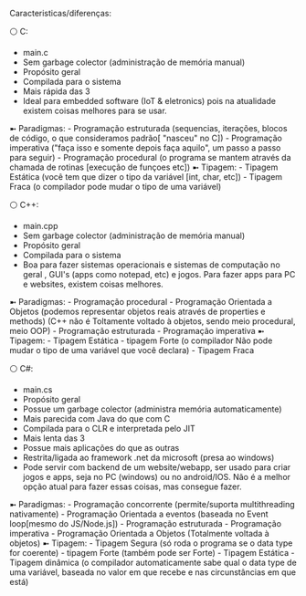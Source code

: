 Caracteristicas/diferenças:

⚪ C:

- main.c
- Sem garbage colector (administração de memória manual)
- Propósito geral
- Compilada para o sistema
- Mais rápida das 3
- Ideal para embedded software (IoT & eletronics) pois na atualidade existem coisas melhores para se usar.

➼ Paradigmas: - Programação estruturada (sequencias, iterações, blocos de código, o que consideramos padrão[ "nasceu" no C]) - Programação imperativa ("faça isso e somente depois faça aquilo", um passo a passo para seguir) - Programação procedural (o programa se mantem através da chamada de rotinas [execução de funçoes etc])
➼ Tipagem: - Tipagem Estática (você tem que dizer o tipo da variável [int, char, etc]) - Tipagem Fraca (o compilador pode mudar o tipo de uma variável)

⚪ C++:

- main.cpp
- Sem garbage colector (administração de memória manual)
- Propósito geral
- Compilada para o sistema
- Boa para fazer sistemas operacionais e sistemas de computação no geral , GUI's (apps como notepad, etc) e jogos. Para fazer apps para PC e websites, existem coisas melhores.

➼ Paradigmas: - Programação procedural - Programação Orientada a Objetos (podemos representar objetos reais através de properties e methods) (C++ não é Toltamente voltado à objetos, sendo meio procedural, meio OOP) - Programação estruturada - Programação imperativa
➼ Tipagem: - Tipagem Estática - tipagem Forte (o compilador Não pode mudar o tipo de uma variável que você declara) - Tipagem Fraca

⚪ C#:

- main.cs
- Propósito geral
- Possue um garbage colector (administra memória automaticamente)
- Mais parecida com Java do que com C
- Compilada para o CLR e interpretada pelo JIT
- Mais lenta das 3
- Possue mais aplicações do que as outras
- Restrita/ligada ao framework .net da microsoft (presa ao windows)
- Pode servir com backend de um website/webapp, ser usado para criar jogos e apps, seja no PC (windows) ou no android/IOS. Não é a melhor opção atual para fazer essas coisas, mas consegue fazer.

➼ Paradigmas: - Programação concorrente (permite/suporta multithreading nativamente) - Programação Orientada a eventos (baseada no Event loop[mesmo do JS/Node.js]) - Programação estruturada - Programação imperativa - Programação Orientada a Objetos (Totalmente voltada à objetos)
➼ Tipagem: - Tipagem Segura (só roda o programa se o data type for coerente) - tipagem Forte (também pode ser Forte) - Tipagem Estática - Tipagem dinâmica (o compilador automaticamente sabe qual o data type de uma variável, baseada no valor em que recebe e nas circunstâncias em que está)
